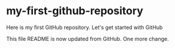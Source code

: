 # my-first-github-repository
Here is my first GitHub repository. Let's get started with GitHub

This file README is now updated from GitHub. One more change.
